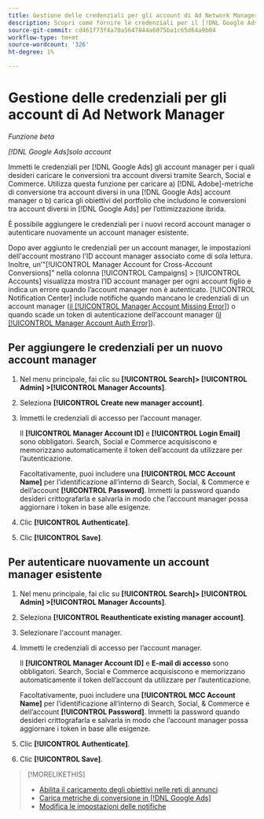 ```yaml
---
title: Gestione delle credenziali per gli account di Ad Network Manager
description: Scopri come fornire le credenziali per il [!DNL Google Ads] account manager.
source-git-commit: cd461f73f4a70a5647844a6075ba1c65d64a9b04
workflow-type: tm+mt
source-wordcount: '326'
ht-degree: 1%

---
```


# Gestione delle credenziali per gli account di Ad Network Manager

*Funzione beta*

*[!DNL Google Ads]solo account*

Immetti le credenziali per [!DNL Google Ads] gli account manager per i quali desideri caricare le conversioni tra account diversi tramite Search, Social e Commerce. Utilizza questa funzione per caricare a) [!DNL Adobe]-metriche di conversione tra account diversi in una [!DNL Google Ads] account manager o b) carica gli obiettivi del portfolio che includono le conversioni tra account diversi in [!DNL Google Ads] per l’ottimizzazione ibrida.

<!-- [Maybe later: and c) sync conversion value rules for accounts that use cross-account conversion tracking with Google Ads.] -->

È possibile aggiungere le credenziali per i nuovi record account manager o autenticare nuovamente un account manager esistente.

Dopo aver aggiunto le credenziali per un account manager, le impostazioni dell&#39;account mostrano l&#39;ID account manager associato come di sola lettura. Inoltre, un’&quot;[!UICONTROL Manager Account for Cross-Account Conversions]&quot; nella colonna [!UICONTROL Campaigns] > [!UICONTROL Accounts] visualizza mostra l’ID account manager per ogni account figlio e indica un errore quando l’account manager non è autenticato. [!UICONTROL Notification Center] include notifiche quando mancano le credenziali di un account manager ([il [!UICONTROL Manager Account Missing Error]](/help/search-social-commerce/notifications/notification-about.md)) o quando scade un token di autenticazione dell’account manager ([il [!UICONTROL Manager Account Auth Error]](/help/search-social-commerce/notifications/notification-about.md)).

## Per aggiungere le credenziali per un nuovo account manager

1. Nel menu principale, fai clic su **[!UICONTROL Search]> [!UICONTROL Admin] >[!UICONTROL Manager Accounts]**.

1. Seleziona **[!UICONTROL Create new manager account]**.

1. Immetti le credenziali di accesso per l’account manager.

   Il **[!UICONTROL Manager Account ID]** e **[!UICONTROL Login Email]** sono obbligatori. Search, Social e Commerce acquisiscono e memorizzano automaticamente il token dell’account da utilizzare per l’autenticazione.

   Facoltativamente, puoi includere una **[!UICONTROL MCC Account Name]** per l’identificazione all’interno di Search, Social, &amp; Commerce e dell’account **[!UICONTROL Password]**. Immetti la password quando desideri crittografarla e salvarla in modo che l’account manager possa aggiornare i token in base alle esigenze.

1. Clic **[!UICONTROL Authenticate]**.

1. Clic **[!UICONTROL Save]**.

## Per autenticare nuovamente un account manager esistente

1. Nel menu principale, fai clic su **[!UICONTROL Search]> [!UICONTROL Admin] >[!UICONTROL Manager Accounts]**.

1. Seleziona **[!UICONTROL Reauthenticate existing manager account]**.

1. Selezionare l&#39;account manager.

1. Immetti le credenziali di accesso per l’account manager.

   Il **[!UICONTROL Manager Account ID]** e **E-mail di accesso** sono obbligatori. Search, Social e Commerce acquisiscono e memorizzano automaticamente il token dell’account da utilizzare per l’autenticazione.

   Facoltativamente, puoi includere una **[!UICONTROL MCC Account Name]** per l’identificazione all’interno di Search, Social, &amp; Commerce e dell’account **[!UICONTROL Password]**. Immetti la password quando desideri crittografarla e salvarla in modo che l’account manager possa aggiornare i token in base alle esigenze.

1. Clic **[!UICONTROL Authenticate]**.

1. Clic **[!UICONTROL Save]**.

>[!MORELIKETHIS]
>
>* [Abilita il caricamento degli obiettivi nelle reti di annunci](/help/search-social-commerce/tools/objective-upload-to-networks.md)
>* [Carica metriche di conversione in [!DNL Google Ads]](/help/search-social-commerce/tools/conversion-metrics-upload-to-google.md)
>* [Modifica le impostazioni delle notifiche](/help/search-social-commerce/notifications/notification-edit.md)


